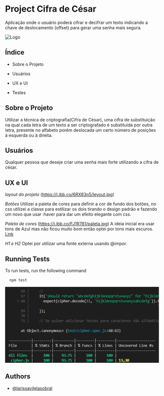 # Project Cifra de César

Aplicação onde o usuário poderá cifrar e decifrar um texto indicando a chave de deslocamento (offset) para gerar uma senha mais segura.

![Logo](https://images-na.ssl-images-amazon.com/images/I/61K6UvP2XxL.png)

    
## Índice

- Sobre o Projeto

- Usuários

- UX e UI

- Testes

## Sobre o Projeto
Utilizar a técnica de criptografia(Cifra de César), uma cifra de substituição na qual cada letra de um texto a ser criptografado é substituída por outra letra, presente no alfabeto porém deslocada um certo número de posições à esquerda ou à direita.

## Usuários
Qualquer pessoa que deseje criar uma senha mais forte utilizando a cifra de césar.

## UX e UI
_layout do projeto_
(https://i.ibb.co/6RX83n5/leyout.jpg)

_Botões_
Utilizei a paleta de cores para definir a cor de fundo dos botões, no css utilizei a classe para estilizar os dois tirando o design padrão e fazendo um novo que usar :haver para dar um efeito elegante com css.

_Paleta de cores_
(https://i.ibb.co/FJ1R781/paleta.jpg)
A ideia inicial era usar tons de Azul mas não ficou muito bom então optei por tons mais escuros.
[Link](https://color.adobe.com/pt/color%20theme_conceito-de-protecao-de-dados-garantia-de-seguranca-online_107791-142-color-theme-17600318)

_H1 e H2_
Optei por utilizar uma fonte externa usando @impor.

## Running Tests

To run tests, run the following command

```bash
  npm test
```
![Resultado testes](https://raw.githubusercontent.com/larissavilelasobral/SAP006-cipher/main/src/imagens/Anima%C3%A7%C3%A3o-testes.gif)
## Authors

- [@larissavilelasobral](https://github.com/larissavilelasobral)

  
